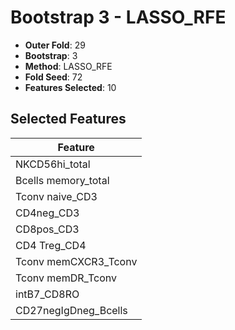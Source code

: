 # Bootstrap 3 - LASSO_RFE

- **Outer Fold**: 29
- **Bootstrap**: 3
- **Method**: LASSO_RFE
- **Fold Seed**: 72
- **Features Selected**: 10

## Selected Features

| Feature |
|---------|
| NKCD56hi_total |
| Bcells memory_total |
| Tconv naive_CD3 |
| CD4neg_CD3 |
| CD8pos_CD3 |
| CD4 Treg_CD4 |
| Tconv memCXCR3_Tconv |
| Tconv memDR_Tconv |
| intB7_CD8RO |
| CD27negIgDneg_Bcells |
